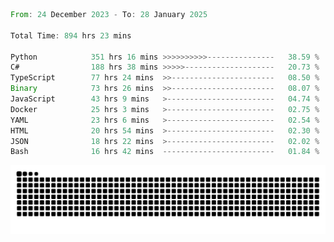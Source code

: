 <!--START_SECTION:waka-->

```rust
From: 24 December 2023 - To: 28 January 2025

Total Time: 894 hrs 23 mins

Python            351 hrs 16 mins >>>>>>>>>>---------------   38.59 %
C#                188 hrs 38 mins >>>>>--------------------   20.73 %
TypeScript        77 hrs 24 mins  >>-----------------------   08.50 %
Binary            73 hrs 26 mins  >>-----------------------   08.07 %
JavaScript        43 hrs 9 mins   >------------------------   04.74 %
Docker            25 hrs 3 mins   >------------------------   02.75 %
YAML              23 hrs 6 mins   >------------------------   02.54 %
HTML              20 hrs 54 mins  >------------------------   02.30 %
JSON              18 hrs 22 mins  >------------------------   02.02 %
Bash              16 hrs 42 mins  -------------------------   01.84 %
```

<!--END_SECTION:waka-->


<picture>
  <source media="(prefers-color-scheme: dark)" srcset="https://raw.githubusercontent.com/jeerawut97/jeerawut97/output/github-contribution-grid-snake.svg">
  <img alt="github contribution grid snake animation" src="https://raw.githubusercontent.com/jeerawut97/jeerawut97/output/github-contribution-grid-snake.svg">
</picture>
